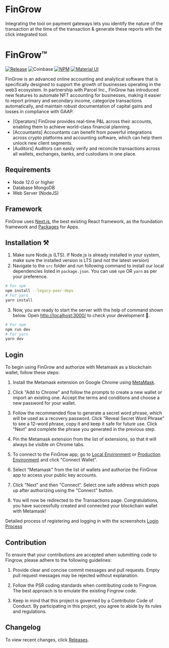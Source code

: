 # FinGrow
Integrating the tool on payment gateways lets you identify the nature of the transaction at the time of the transaction &amp; generate these reports with the click integrated tool.

# FinGrow™

[![Release](https://img.shields.io/github/v/release/smitbaranwal/Fin-Grow_React_App)](https://github.com/fingrow/fingrow/releases)
![Coinbase](https://img.shields.io/bundlephobia/min/coinbase?style=plastic)
[![NPM](https://img.shields.io/npm/v/coinbase?style=plastic)](https://www.npmjs.com/package/@web3-onboard/coinbase)
[![Material UI](https://img.shields.io/npm/v/material?style=plastic)](https://www.npmjs.com/package/@mui/material)

FinGrow is an advanced online accounting and analytical software that is specifically designed to support the growth of businesses operating in the web3 ecosystem. In partnership with Parcel Inc., FinGrow has introduced new features to automate NFT accounting for businesses, making it easier to report primary and secondary income, categorize transactions automatically, and maintain robust documentation of capital gains and losses in compliance with GAAP.

* [Operators] FinGrow provides real-time P&L across their accounts, enabling them to achieve world-class financial planning.
* [Accountants] Accountants can benefit from powerful integrations across crypto platforms and accounting software, which can help them unlock new client segments. 
* [Auditors] Auditors can easily verify and reconcile transactions across all wallets, exchanges, banks, and custodians in one place.

## Requirements

* Node 12.0 or higher
* Database MongoDB
* Web Server (NodeJS)

## Framework

FinGrow uses [Next.js](https://nextjs.org/), the best existing React framework, as the foundation framework and [Packages](https://github.com/smitbaranwal/Fin-Grow_React_App/blob/master/package.json) for Apps.

## Installation ⚒️

1. Make sure Node.js (LTS). If Node.js is already installed in your system, make sure the installed version is LTS (and not the latest version)
2. Navigate to the `src` folder and run following command to install our local dependencies listed in `package.json`. You can use `npm` OR `yarn` as per your preference.

```bash
# For npm
npm install --legacy-peer-deps
# For yarn
yarn install
```

3. Now, you are ready to start the server with the help of command shown below. Open [http://localhost:3000/](http://localhost:3000/) to check your development 🚀.

```bash
# For npm
npm run dev
# For yarn
yarn dev
```
## Login

To begin using FinGrow and authorize with Metamask as a blockchain wallet, follow these steps:

1. Install the Metamask extension on Google Chrome using [MetaMask](https://chrome.google.com/webstore/detail/metamask/nkbihfbeogaeaoehlefnkodbefgpgknn?hl=en-GB).

2. Click "Add to Chrome" and follow the prompts to create a new wallet or import an existing one. Accept the terms and conditions and choose a new password for your wallet.

3. Follow the recommended flow to generate a secret word phrase, which will be used as a recovery password. Click "Reveal Secret Word Phrase" to see a 12-word phrase, copy it and keep it safe for future use. Click "Next" and complete the phrase you generated in the previous step.

4. Pin the Metamask extension from the list of extensions, so that it will always be visible on Chrome tabs.

5. To connect to the FinGrow app, go to [Local Environment](http://localhost:3000/pages/login) or [Production Environment](https://fin-grow.vercel.app/pages/login) and click "Connect Wallet".

6. Select "Metamask" from the list of wallets and authorize the FinGrow app to access your public key accounts.

7. Click "Next" and then "Connect". Select one safe address which pops up after authorizing using the "Connect" button.

8. You will now be redirected to the Transactions page. Congratulations, you have successfully created and connected your blockchain wallet with Metamask!

Detailed process of registering and logging in with the screenshots [Login Process](https://docs.google.com/document/d/e/2PACX-1vRIiLl36e6EfLfJ8QNhfak0bBH1kaazMahIxtum_KxqixzOky-YR7YpxdKN1XleJ2tLLB_gFs6peRk3/pub)


## Contribution

To ensure that your contributions are accepted when submitting code to Fingrow, please adhere to the following guidelines:

1. Provide clear and concise commit messages and pull requests. Empty pull request messages may be rejected without explanation.

2. Follow the PSR coding standards when contributing code to Fingrow. The best approach is to emulate the existing Fingrow code.

3. Keep in mind that this project is governed by a Contributor Code of Conduct. By participating in this project, you agree to abide by its rules and regulations.

## Changelog

To view recent changes, click [Releases](../../releases).

